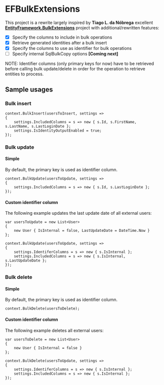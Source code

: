 # EFBulkExtensions
This project is a rewrite largely inspired by **Tiago L. da Nóbrega** excellent
**[EntityFramework.BulkExtensions](https://github.com/tiagoln/EntityFramework.BulkExtensions)** project
with additional/rewritten features:
  - [x] Specify the columns to include in bulk operations
  - [x] Retrieve generated identities after a bulk insert
  - [x] Specify the columns to use as identifier for bulk operations
  - [ ] Specify internal SqlBulkCopy options **[Coming next]**

NOTE: Identifier columns (only primary keys for now) have to be retrieved before calling
bulk update/delete in order for the operation to retrieve entities to process.

## Sample usages

### Bulk insert
```
context.BulkInsert(usersToInsert, settings =>
{
    settings.IncludedColumns = s => new { s.Id, s.FirstName, s.LastName, s.LastLoginDate };
    settings.IsIdentityOutputEnabled = true;
});
```

### Bulk update

#### Simple

By default, the primary key is used as identifier column.

```
context.BulkUpdate(usersToUpdate, settings =>
{
	settings.IncludedColumns = s => new { s.Id, s.LastLoginDate };
});
```

#### Custom identifier column

The following example updates the last update date of all external users:
```
var usersToUpdate = new List<User>
{
	new User { IsInternal = false, LastUpdateDate = DateTime.Now }
};

context.BulkUpdate(usersToUpdate, settings =>
{
	settings.IdentiferColumns = s => new { s.IsInternal };
	settings.IncludedColumns = s => new { s.IsInternal, s.LastUpdateDate };
});
```

### Bulk delete

#### Simple

By default, the primary key is used as identifier column.

```
context.BulkDelete(usersToDelete);
```

#### Custom identifier column

The following example deletes all external users:
```
var usersToDelete = new List<User>
{
	new User { IsInternal = false }
};

context.BulkDelete(usersToUpdate, settings =>
{
	settings.IdentiferColumns = s => new { s.IsInternal };
	settings.IncludedColumns = s => new { s.IsInternal };
});
```